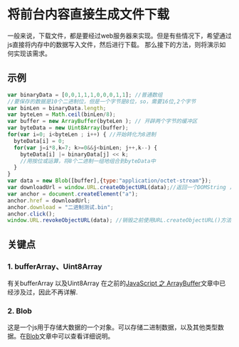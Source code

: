 # 将前台内容直接生成文件下载

一般来说，下载文件，都是要经过web服务器来实现。但是有些情况下，希望通过js直接将内存中的数据写入文件，然后进行下载。
那么接下的方法，则将演示如何实现该需求。

## 示例

```javascript
var binaryData = [0,0,1,1,1,0,0,0,1,1]; //普通数组
//要保存的数据是10个二进制位，但是一个字节是8位，so，需要16位,2个字节
var binLen = binaryData.length;
var byteLen = Math.ceil(binLen/8);
var buffer = new ArrayBuffer(byteLen ); // 开辟两个字节的缓冲区
var byteData = new Uint8Array(buffer);
for(var i=0; i<byteLen ; i++) { //开始转化为8进制
  byteData[i] = 0;
  for(var j=i*8,k=7; k>=0&&j<binLen; j++,k--) {
    byteData[i] |= binaryData[j] << k;  
    //用按位或运算，将8个二进制一组地组合到byteData中
  }
}
var data = new Blob([buffer],{type:"application/octet-stream"});
var downloadUrl = window.URL.createObjectURL(data);//返回一个DOMString ，包含一个唯一的blob链接（该链接协议为以blob:，后跟唯一标识浏览器中的对象的掩码）。
var anchor = document.createElement("a");
anchor.href = downloadUrl;
anchor.download = "二进制测试.bin";
anchor.click();
window.URL.revokeObjectURL(data); //销毁之前使用URL.createObjectURL()方法创建的URL实例。

```


## 关键点

### 1. bufferArray、Uint8Array

有关bufferArray 以及Uint8Array 在之前的[JavaScript 之 ArrayBuffer](./arrayBuffer.md)文章中已经涉及过，因此不再详解.

### 2. Blob

这是一个js用于存储大数据的一个对象。可以存储二进制数据，以及其他类型数据。在[Blob](./blob.md)文章中可以查看详细说明。

